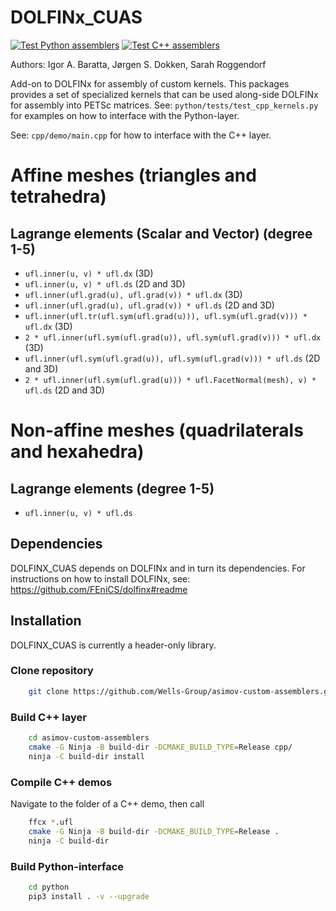 # DOLFINx_CUAS
[![Test Python assemblers](https://github.com/Wells-Group/asimov-custom-assemblers/actions/workflows/python-app.yml/badge.svg)](https://github.com/Wells-Group/asimov-custom-assemblers/actions/workflows/python-app.yml)
[![Test C++ assemblers](https://github.com/Wells-Group/asimov-custom-assemblers/actions/workflows/cpp-app.yml/badge.svg)](https://github.com/Wells-Group/asimov-custom-assemblers/actions/workflows/cpp-app.yml)

Authors: Igor A. Baratta, Jørgen S. Dokken, Sarah Roggendorf

Add-on to DOLFINx for assembly of custom kernels.
This packages provides a set of specialized kernels that can be used along-side DOLFINx for assembly into PETSc matrices.
See: `python/tests/test_cpp_kernels.py` for examples on how to interface with the Python-layer.

See: `cpp/demo/main.cpp` for how to interface with the C++ layer.

# Affine meshes (triangles and tetrahedra)
## Lagrange elements (Scalar and Vector) (degree 1-5)
- `ufl.inner(u, v) * ufl.dx` (3D)
- `ufl.inner(u, v) * ufl.ds` (2D and 3D)
- `ufl.inner(ufl.grad(u), ufl.grad(v)) * ufl.dx` (3D)
- `ufl.inner(ufl.grad(u), ufl.grad(v)) * ufl.ds` (2D and 3D)
- `ufl.inner(ufl.tr(ufl.sym(ufl.grad(u))), ufl.sym(ufl.grad(v))) * ufl.dx` (3D)
- `2 * ufl.inner(ufl.sym(ufl.grad(u)), ufl.sym(ufl.grad(v))) * ufl.dx` (3D)
- `ufl.inner(ufl.sym(ufl.grad(u)), ufl.sym(ufl.grad(v))) * ufl.ds` (2D and 3D)
- `2 * ufl.inner(ufl.sym(ufl.grad(u))) * ufl.FacetNormal(mesh), v) * ufl.ds` (2D and 3D)

# Non-affine meshes (quadrilaterals and hexahedra)
## Lagrange elements (degree 1-5)
- `ufl.inner(u, v) * ufl.ds`

## Dependencies
DOLFINX_CUAS depends on DOLFINx and in turn its dependencies.
For instructions on how to install DOLFINx, see: https://github.com/FEniCS/dolfinx#readme

## Installation
DOLFINX_CUAS is currently a header-only library.


### Clone repository
```bash
    git clone https://github.com/Wells-Group/asimov-custom-assemblers.git
```
### Build C++ layer
```bash
    cd asimov-custom-assemblers
    cmake -G Ninja -B build-dir -DCMAKE_BUILD_TYPE=Release cpp/
    ninja -C build-dir install
```
### Compile C++ demos
Navigate to the folder of a C++ demo, then call
```bash
    ffcx *.ufl
    cmake -G Ninja -B build-dir -DCMAKE_BUILD_TYPE=Release .
    ninja -C build-dir 
```
### Build Python-interface
```bash
    cd python
    pip3 install . -v --upgrade
```